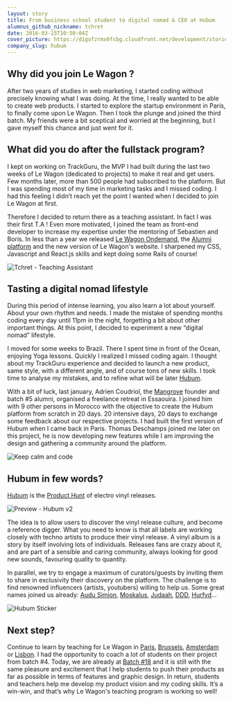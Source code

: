 ```yaml
---
layout: story
title: From business school student to digital nomad & CEO at Hubum
alumnus_github_nickname: tchret
date: 2016-03-25T10:50:04Z
cover_picture: https://d1gofzrmx0fcbg.cloudfront.net/development/stories/pictures/000/000/007/cover/tchret_reverse.jpg?1464278707
company_slug: hubum
---
```


## Why did you join Le Wagon ?

After two years of studies in web marketing, I started coding without precisely knowing what I was doing. At the time, I really wanted to be able to create web products. I started to explore the startup environment in Paris, to finally come upon Le Wagon. Then I took the plunge and joined the third batch. My friends were a bit sceptical and worried at the beginning, but I gave myself this chance and just went for it.

## What did you do after the fullstack program?

I kept on working on TrackGuru, the MVP I had built during the last two weeks of Le Wagon (dedicated to projects) to make it real and get users. Few months later, more than 500 people had subscribed to the platform. But I was spending most of my time in marketing tasks and I missed coding. I had this feeling I didn’t reach yet the point I wanted when I decided to join Le Wagon at first.

Therefore I decided to return there as a teaching assistant. In fact I was their first T.A ! Even more motivated, I joined the team as front-end developer to increase my expertise under the mentoring of Sebastien and Boris. In less than a year we released [Le Wagon Ondemand](https://ondemand.lewagon.org/), the [Alumni platform](alumni.lewagon.org) and the new version of Le Wagon's website. I sharpened my CSS, Javascript and React.js skills and kept doing some Rails of course!

<p><img src="https://raw.githubusercontent.com/lewagon/www-images/master/testimonials/tchret/hubum-4.jpg" alt="Tchret - Teaching Assistant"></p>

## Tasting a digital nomad lifestyle

During this period of intense learning, you also learn a lot about yourself. About your own rhythm and needs. I made the mistake of spending months coding every day until 11pm in the night, forgetting a bit about other important things. At this point, I decided to experiment a new “digital nomad” lifestyle.

I moved for some weeks to Brazil. There I spent time in front of the Ocean, enjoying Yoga lessons. Quickly I realized I missed coding again. I thought about my TrackGuru experience and decided to launch a new product, same style, with a different angle, and of course tons of new skills. I took time to analyse my mistakes, and to refine what will be later [Hubum](http://www.hubum.com/).

With a bit of luck, last january, Adrien Coudriol, the [Mangrove](http://www.meetmangrove.com/) founder and batch #5 alumni, organised a freelance retreat in Essaouira. I joined him with 9 other persons in Morocco with the objective to create the Hubum platform from scratch in 20 days. 20 intensive days, 20 days to exchange some feedback about our respective projects. I had built the first version of Hubum when I came back in Paris. Thomas Deschamps joined me later on this project, he is now developing new features while I am improving the design and gathering a community around the platform.

<p><img src="https://github.com/lewagon/www-images/blob/master/testimonials/tchret/hubum-1.jpeg?raw=true" alt="Keep calm and code"></p>

## Hubum in few words?

[Hubum](http://www.hubum.com/) is the [Product Hunt](http://producthunt.com) of electro vinyl releases.

<p><img src="https://raw.githubusercontent.com/lewagon/www-images/master/testimonials/tchret/hubum-2.jpg" alt="Preview - Hubum v2"></p>

The idea is to allow users to discover the vinyl release culture, and become a reference digger. What you need to know is that all labels are working closely with techno artists to produce their vinyl release. A vinyl album is a story by itself involving lots of individuals. Releases fans are crazy about it, and are part of a sensible and caring community, always looking for good new sounds, favouring quality to quantity.

In parallel, we try to engage a maximum of curators/guests by inviting them to share in exclusivity their discovery on the platform. The challenge is to find renowned influencers (artists, youtubers) willing to help us. Some great names joined us already: [Audu Simion](http://www.hubum.com/andusimion), [Moskalus](http://www.hubum.com/moskalus), [Judaah](http://www.hubum.com/Judaah666), [DDD](http://www.hubum.com/hurfyd), [Hurfyd](http://www.hubum.com/DDD)…

<p><img src="https://raw.githubusercontent.com/lewagon/www-images/master/testimonials/tchret/hubum-3.jpg" alt="Hubum Sticker"></p>

## Next step?

Continue to learn by teaching for Le Wagon in [Paris](https://www.lewagon.com/paris), [Brussels](https://www.lewagon.com/brussels), [Amsterdam](https://www.lewagon.com/amsterdam) or [Lisbon](https://www.lewagon.com/lisbon). I had the opportunity to coach a lot of students on their project from batch #4. Today, we are already at [Batch #18](alumni.lewagon.org/batches/18) and it is still with the same pleasure and excitement that I help students to push their products as far as possible in terms of features and graphic design. In return, students and teachers help me develop my product vision and my coding skills. It’s a win-win, and that’s why Le Wagon's teaching program is working so well!
